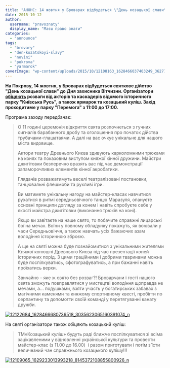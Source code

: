 ```yaml
---
title: "АНОНС: 14 жовтня у Броварах відбудеться \"День козацької слави\""
date: 2015-10-12
author: 
  username: "pravoznaty"
  display_name: "Маєш право знати"
categories: 
  - "announce"
tags: 
  - "brovary"
  - "den-kozatskoyi-slavy"
  - "novini"
  - "pokrova"
  - "yarmarok"
coverImage: "wp-content/uploads/2015/10/12108163_1628466037403249_3627714499177635685_n.jpg"
---
```


**На Покрову, 14 жовтня, у Броварах відбудеться святкове дійство "День козацької слави" до Дня захисника Вітчизни. Організатори [обіцяють](https://www.facebook.com/events/1635409403367973/) розваги від акторів та каскадерів відомого історичного парку "Київська Русь", а також ярмарок та козацький куліш. Захід проходитиме у парку "Перемога" з 11:00 до 17:00.**

Програма заходу передбачає:

> О 11 годині церемонія відкриття свята розпочнеться з гучних сигналів барабанного дробу та оголошення про початок дійства трубачами-глашатаями. А далі на вас очкує унікальне для нашого міста видовище.
> 
> Актори театру Древнього Києва здивують карколомними трюками на конях та показовим виступом княжої кінної дружини. Майстри джигітовки безперечно вразять вас під час демонстрації запаморочливих елементів кінної акробатики.
> 
> Глядачів розважатимуть веселі театралізовані постановки, танцювальні флешмоби та рухливі ігри.
> 
> Ви матимете унікальну нагоду на майстер-класах навчитися рухатися в ритмі середньовічного танцю Маразуля, опануєте основні принципи догляду за конем і навіть спробуєте себе у якості майстра джигітовки (виконання трюків на коні).
> 
> Якщо ви завітаєте на наше свято, то побачите справжні лицарські бої на мечах. Воїни у повному обладунку покажуть, як воювали у часи Середньовіччя, а також навчать усіх бажаючих азам володіння історичною зброєю.
> 
> А ще на святі можна буде познайомитися з унікальними жителями Княжої конюшні Древнього Києва під час презентації коней історичних порід. З цими граційними і добрими тваринами можна буде поспілкуватись, сфотографуватись, а при бажанні навіть проїхатись верхи.
> 
> Звичайно – яке ж свято без розваг?! Броварчани і гості нашого свята зможуть повправлятися у мистецтві володіння щоправда не мечами, а… подушками, взяти участь у богатирських забавах з магічними каменями та княжому спортивному квесті, пробігти по серпантину та допомогти своїй команді у перетягуванні канату дружби.

[![12122684_1628466680736518_3035623065160391074_n](https://mpz.brovary.org/wp-content/uploads/2015/10/12122684_1628466680736518_3035623065160391074_n.jpg)](https://mpz.brovary.org/wp-content/uploads/2015/10/12122684_1628466680736518_3035623065160391074_n.jpg)

На святі організатори також обіцяють козацький куліш:

> ТМ«Козацький куліш» будуть раді ближче поспілкуватися зі всіма зацікавленими у відновленні української культури та провести майстер-клас (з 11.00 до 16.00)  і разом приготувати і потім з’їсти величезний чан справжнього козацького кулішу!!!

[![12109065_1629233013993218_8145372108855800926_n](https://mpz.brovary.org/wp-content/uploads/2015/10/12109065_1629233013993218_8145372108855800926_n.jpg)](https://mpz.brovary.org/wp-content/uploads/2015/10/12109065_1629233013993218_8145372108855800926_n.jpg)
